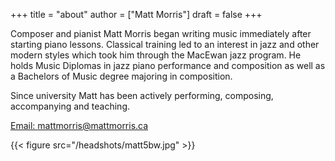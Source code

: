 +++
title = "about"
author = ["Matt Morris"]
draft = false
+++

Composer and pianist Matt Morris began writing music immediately after starting piano lessons. Classical training led to an interest in jazz and other modern styles which took him through the MacEwan jazz program. He holds Music Diplomas in jazz piano performance and composition as well as a Bachelors of Music degree majoring in composition.

Since university Matt has been actively performing, composing, accompanying and teaching.

[Email: mattmorris@mattmorris.ca](mailto:mattmorris@mattmorris.ca)

{{< figure src="/headshots/matt5bw.jpg" >}}
